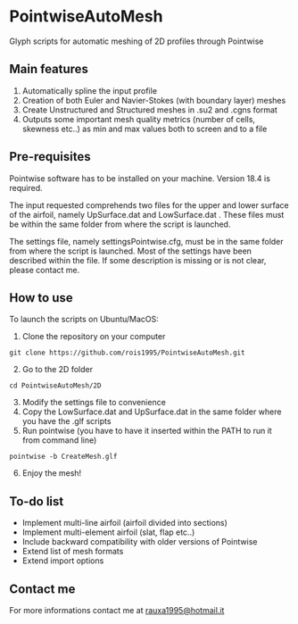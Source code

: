 # PointwiseAutoMesh
Glyph scripts for automatic meshing of 2D profiles through Pointwise

## Main features
1. Automatically spline the input profile
2. Creation of both Euler and Navier-Stokes (with boundary layer) meshes
3. Create Unstructured and Structured meshes in .su2 and .cgns format
4. Outputs some important mesh quality metrics (number of cells, skewness etc..) as min and max values both to screen and to a file

## Pre-requisites
Pointwise software has to be installed on your machine. Version 18.4 is required. 

The input requested comprehends two files for the upper and lower surface of the airfoil, namely UpSurface.dat and LowSurface.dat . These files must be within the same folder from where the script is launched.

The settings file, namely settingsPointwise.cfg, must be in the same folder from where the script is launched. Most of the settings have been described within the file. If some description is missing or is not clear, please contact me.

## How to use
To launch the scripts on Ubuntu/MacOS:

1. Clone the repository on your computer 
```
git clone https://github.com/rois1995/PointwiseAutoMesh.git
```
2. Go to the 2D folder
```
cd PointwiseAutoMesh/2D
```
3. Modify the settings file to convenience
4. Copy the LowSurface.dat and UpSurface.dat in the same folder where you have the .glf scripts
5. Run pointwise (you have to have it inserted within the PATH to run it from command line)
```
pointwise -b CreateMesh.glf
```
6. Enjoy the mesh!

## To-do list
- Implement multi-line airfoil (airfoil divided into sections)
- Implement multi-element airfoil (slat, flap etc..)
- Include backward compatibility with older versions of Pointwise
- Extend list of mesh formats
- Extend import options

## Contact me 
For more informations contact me at rauxa1995@hotmail.it

